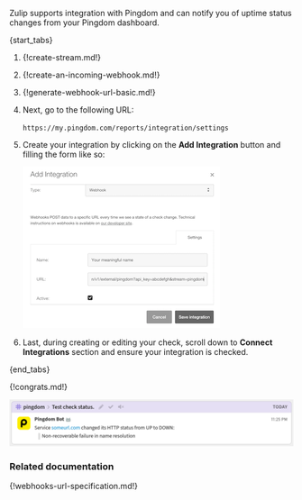 Zulip supports integration with Pingdom and can notify you of
uptime status changes from your Pingdom dashboard.

{start_tabs}

1. {!create-stream.md!}

1. {!create-an-incoming-webhook.md!}

1. {!generate-webhook-url-basic.md!}

1. Next, go to the following URL:

    `https://my.pingdom.com/reports/integration/settings`

1. Create your integration by clicking on the **Add Integration** button
    and filling the form like so:

    ![](/static/images/integrations/pingdom/001.png)

1. Last, during creating or editing your check, scroll down to
    **Connect Integrations** section and ensure your integration is checked.

{end_tabs}

{!congrats.md!}

![](/static/images/integrations/pingdom/002.png)

### Related documentation

{!webhooks-url-specification.md!}